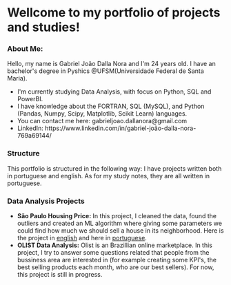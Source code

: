 <h1>Wellcome to my portfolio of projects and studies!</h1> 

<h3>About Me:</h3>
Hello, my name is Gabriel João Dalla Nora and I'm 24 years old. I have an bachelor's degree in Pyshics @UFSM(Universidade Federal de Santa Maria).

<ul>
  <li> I'm currently studying Data Analysis, with focus on Python, SQL and PowerBI. </li>
  <li> I have knowledge about the FORTRAN, SQL (MySQL), and Python (Pandas, Numpy, Scipy, Matplotlib, Scikit Learn) languages.</li>
  <li> You can contact me here: gabrieljoao.dallanora@gmail.com </li>
  <li> LinkedIn: https://www.linkedin.com/in/gabriel-joão-dalla-nora-769a69144/ </li>
</ul>

<h3>
Structure
</h3>

This portfolio is structured in the following way: I have projects written both in portuguese and english. As for my study notes, they are all written in portuguese.

<h3>Data Analysis Projects</h3>
<ul>
  <li><b>São Paulo Housing Price:</b> In this project, I cleaned the data, found the outliers and created an ML algorithm where giving some parameters we could find how much we should sell a house in its neighborhood. Here is the project in  <a href=https://github.com/GabrielJDN/Projetos-Projects/blob/main/English/São%20Paulo%20housing%20prices/Final%20Project.ipynb>english</a> and here in <a href=https://github.com/GabrielJDN/Projetos-Projects/blob/main/Português/Previsão%20de%20preço%20de%20imóveis%20em%20São%20Paulo/Projeto_Final_Portugues.ipynb>portuguese</a>.</li>
  <li><b>OLIST Data Analysis:</b> Olist is an Brazillian online marketplace. In this project, I try to answer some questions related that people from the bussiness area are interested in (for example creating some KPI's, the best selling products each month, who are our best sellers). For now, this project is still in progress.</li>
</ul>

<!---
GabrielJDN/GabrielJDN is a ✨ special ✨ repository because its `README.md` (this file) appears on your GitHub profile.
You can click the Preview link to take a look at your changes.
--->
